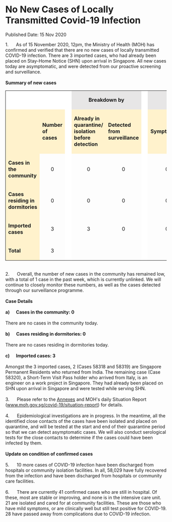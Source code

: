 <html>
    <meta http-equiv="Content-Type" content="text/html; charset=utf-8"/>
    <meta charset="utf-8"/>
    <title>No New Cases of Locally Transmitted Covid-19 Infection</title>
    <body><h1>No New Cases of Locally Transmitted Covid-19 Infection</h1>
    <p>Published Date: 15 Nov 2020</p> 1.&nbsp; &nbsp; &nbsp; As of 15 November 2020, 12pm, the Ministry of Health (MOH) has confirmed and verified that there are no new cases of locally transmitted COVID-19 infection. There are 3 imported cases, who had already been placed on Stay-Home Notice (SHN) upon arrival in Singapore. All new cases today are asymptomatic, and were detected from our proactive screening and surveillance.&nbsp;<br><br><strong>Summary of new cases</strong><br><table width="605" bordercolor="#00000a" border="1" rules="GROUPS" frame="VOID" cellspacing="0" cellpadding="7"><colgroup><col width="115"><col width="46"><col width="2"><col width="82"><col width="82"><col width="2"><col width="27"></colgroup><colgroup><col width="41"><col width="82"></colgroup><tbody><tr><td width="115" height="10" bgcolor="#ffffff"><p align="RIGHT">&nbsp;</p></td><td width="46" bgcolor="#ffffff"><p>&nbsp;</p></td><td width="2" valign="TOP" bgcolor="#ffffff"><p>&nbsp;</p></td><td width="178" bgcolor="#e7e6e6" colspan="2"><p align="CENTER"><strong>Breakdown by</strong></p></td><td width="2" valign="TOP" bgcolor="#ffffff"><p>&nbsp;</p></td><td width="27" bgcolor="#e7e6e6" colspan="3"><p align="CENTER"><strong>Breakdown by</strong></p></td></tr><tr><td width="115" height="111" bgcolor="#fff2cc"><p align="RIGHT">&nbsp;</p></td><td width="46" bgcolor="#fff2cc"><p><strong>Number of cases</strong></p></td><td width="2" valign="TOP" bgcolor="#ffffff"><p>&nbsp;</p></td><td width="82" bgcolor="#fff2cc"><p><strong>Already in quarantine/ isolation before detection</strong></p></td><td width="82" bgcolor="#fff2cc"><p><strong>Detected from surveillance</strong></p></td><td width="2" valign="TOP" bgcolor="#ffffff"><p>&nbsp;</p></td><td width="82" bgcolor="#fff2cc" colspan="2"><p><strong>Symptomatic</strong></p></td><td width="82" bgcolor="#fff2cc"><p><strong>Asymptomatic</strong></p></td></tr><tr><td width="115" height="22" bgcolor="#fff2cc"><p><strong>Cases in the community</strong></p></td><td width="46"><p align="CENTER">0</p></td><td width="2" valign="TOP" bgcolor="#ffffff"><p align="CENTER">&nbsp;</p></td><td width="82"><p align="CENTER">0</p></td><td width="82"><p align="CENTER">0</p></td><td width="2" valign="TOP" bgcolor="#ffffff"><p align="CENTER">&nbsp;</p></td><td width="82" colspan="2"><p align="CENTER">0</p></td><td width="82"><p align="CENTER">0</p></td></tr><tr><td width="115" height="22" bgcolor="#fff2cc"><p><strong>Cases residing in dormitories</strong></p></td><td width="46"><p align="CENTER">0</p></td><td width="2" valign="TOP" bgcolor="#ffffff"><p align="CENTER">&nbsp;</p></td><td width="82"><p align="CENTER">0</p></td><td width="82"><p align="CENTER">0</p></td><td width="2" valign="TOP" bgcolor="#ffffff"><p align="CENTER">&nbsp;</p></td><td width="82" colspan="2"><p align="CENTER">0</p></td><td width="82"><p align="CENTER">0</p></td></tr><tr><td width="115" height="22" bgcolor="#fff2cc"><p><strong>Imported cases</strong></p></td><td width="46"><p align="CENTER">3</p></td><td width="2" valign="TOP" bgcolor="#ffffff"><p align="CENTER">&nbsp;</p></td><td width="82"><p align="CENTER">3</p></td><td width="82"><p align="CENTER">0</p></td><td width="2" valign="TOP" bgcolor="#ffffff"><p align="CENTER">&nbsp;</p></td><td width="82" colspan="2"><p align="CENTER">0</p></td><td width="82"><p align="CENTER">3</p></td></tr><tr><td width="115" height="22" bgcolor="#fff2cc"><p><strong>Total</strong></p></td><td width="46"><p align="CENTER">3</p></td><td width="2" valign="TOP" bgcolor="#ffffff"><p align="CENTER">&nbsp;</p></td><td width="82"><p align="CENTER">&nbsp;</p></td><td width="82"><p align="CENTER">&nbsp;</p></td><td width="2" valign="TOP" bgcolor="#ffffff"><p align="CENTER">&nbsp;</p></td><td width="82" colspan="2"><p align="CENTER">&nbsp;</p></td><td width="82"><p align="CENTER">&nbsp;</p></td></tr></tbody></table><br>2.&nbsp;&nbsp;&nbsp;&nbsp;&nbsp; Overall, the number of new cases in the community has remained low, with a total of 1 case in the past week, which is currently unlinked. We will continue to closely monitor these numbers, as well as the cases detected through our surveillance programme.<br><br><strong>Case Details</strong><br><br><strong>a)&nbsp;&nbsp;&nbsp;&nbsp;&nbsp; Cases in the community: 0</strong><br><br>There are no cases in the community today.<br><br><strong>b)&nbsp;&nbsp;&nbsp;&nbsp;&nbsp; Cases residing in dormitories: 0</strong><br><br>There are no cases residing in dormitories today.<br><br><strong>c)&nbsp;&nbsp;&nbsp;&nbsp;&nbsp; Imported cases: 3</strong><br><br>Amongst the 3 imported cases, 2 (Cases 58318 and 58319) are Singapore Permanent Residents who returned from India. The remaining case (Case 58320), a Short-Term Visit Pass holder who arrived from Italy, is an engineer on a work project in Singapore. They had already been placed on SHN upon arrival in Singapore and were tested while serving SHN.<br><br>3.&nbsp;&nbsp;&nbsp;&nbsp;&nbsp; Please refer to the <a href="/docs/librariesprovider5/pressroom/press-releases/annexes---15-nov-2020.pdf?sfvrsn=1c739b5_2" title="Annexes">Annexes</a>&nbsp;and MOH's daily Situation Report (<a href="https://www.moh.gov.sg/covid-19/situation-report" title="" class="" target=""></a><a href="http://www.moh.gov.sg/covid-19/situation-report" title="" class="" target="">www.moh.gov.sg/covid-19/situation-report</a>) for details.<br><br>4.&nbsp;&nbsp;&nbsp;&nbsp;&nbsp; Epidemiological investigations are in progress. In the meantime, all the identified close contacts of the cases have been isolated and placed on quarantine, and will be tested at the start and end of their quarantine period so that we can detect asymptomatic cases. We will also conduct serological tests for the close contacts to determine if the cases could have been infected by them.<br><br><strong>Update on condition of confirmed cases</strong><br><br>5.&nbsp;&nbsp;&nbsp;&nbsp;&nbsp; 10 more cases of COVID-19 infection have been discharged from hospitals or community isolation facilities. In all, 58,029 have fully recovered from the infection and have been discharged from hospitals or community care facilities.<br><br>6.&nbsp;&nbsp;&nbsp;&nbsp;&nbsp; There are currently 41 confirmed cases who are still in hospital. Of these, most are stable or improving, and none is in the intensive care unit. 21 are isolated and cared for at community facilities. These are those who have mild symptoms, or are clinically well but still test positive for COVID-19. 28 have passed away from complications due to COVID-19 infection.</body>
</html>